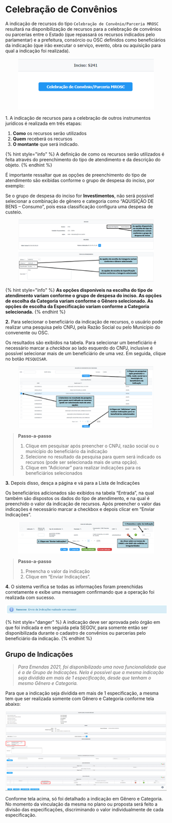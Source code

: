 # Celebração de Convênios

A indicação de recursos do tipo `Celebração de Convênio/Parceria MROSC` resultará na disponibilização de recursos para a celebração de convênios ou parcerias entre o Estado (que repassará os recursos indicados pelo parlamentar) e a prefeitura, consórcio ou OSC definidos como beneficiários da indicação (que irão executar o serviço, evento, obra ou aquisição para qual a indicação foi realizada).

<figure><img src="../../../.gitbook/assets/image (14).png" alt=""><figcaption></figcaption></figure>

1\. A indicação de recursos para a celebração de outros instrumentos jurídicos é realizada em três etapas:

1. **Como** os recursos serão utilizados
2. &#x20;**Quem** receberá os recursos
3. **O montante** que será indicado.

{% hint style="info" %}
A definição de como os recursos serão utilizados é feita através do preenchimento do tipo de atendimento e da descrição do objeto.
{% endhint %}

&#x20;É importante ressaltar que as opções de preenchimento do tipo de atendimento são exibidas conforme o grupo de despesa do inciso, por exemplo:

Se o grupo de despesa do inciso for **Investimentos**, não será possível selecionar a combinação de gênero e categoria como “AQUISIÇÃO DE BENS – Consumo”, pois essa classificação configura uma despesa de custeio.

<figure><img src="../../../.gitbook/assets/Celebração de Convênios - 1 (1).png" alt=""><figcaption></figcaption></figure>

{% hint style="info" %}
**As opções disponíveis na escolha do tipo de atendimento variam conforme o grupo de despesa do inciso. As opções de escolha da Categoria variam conforme o Gênero selecionado. As opções de escolha da Especificação variam conforme a Categoria selecionada.**
{% endhint %}

**2.** Para selecionar o beneficiário da indicação de recursos, o usuário pode realizar uma pesquisa pelo CNPJ, pela Razão Social ou pelo Município do convenente ou OSC.

Os resultados são exibidos na tabela. Para selecionar um beneficiário é necessário marcar a _checkbox_ ao lado esquerdo do CNPJ, inclusive é possível selecionar mais de um beneficiário de uma vez. Em seguida, clique no botão `PESQUISAR`.

<figure><img src="../../../.gitbook/assets/Celebração de Convênios - 2 (1).png" alt=""><figcaption></figcaption></figure>

> **Passo-a-passo**
>
> 1. Clique em pesquisar após preencher o CNPJ, razão social ou o município do beneficiário da indicação
> 2. Selecione no resultado da pesquisa para quem será indicado os recursos (pode ser selecionada mais de uma opção).
> 3. Clique em “Adicionar” para realizar indicações para os beneficiários selecionados

**3.** Depois disso, desça a página e vá para a Lista de Indicações

Os beneficiários adicionados são exibidos na tabela “Entrada”, na qual também são dispostos os dados do tipo de atendimento, e na qual é preenchido o valor da indicação de recursos. Após preencher o valor das indicações é necessário marcar a checkbox e depois clicar em “Enviar Indicações”.

<figure><img src="../../../.gitbook/assets/Celebração de Convênios - 3.png" alt=""><figcaption></figcaption></figure>

> **Passo-a-passo**
>
> 1. Preencha o valor da indicação
> 2. Clique em “Enviar Indicações”.

**4.** O sistema verifica se todas as informações foram preenchidas corretamente e exibe uma mensagem confirmando que a operação foi realizada com sucesso.

![](<../../../.gitbook/assets/14 (1).png>)

{% hint style="danger" %}
A indicação deve ser aprovada pelo órgão em que foi indicada e em seguida pela SEGOV, para somente então ser disponibilizada durante o cadastro de convênios ou parcerias pelo beneficiário da indicação.
{% endhint %}

## Grupo de Indicações

> _Para Emendas 2021, foi disponibilizado uma nova funcionalidade que é a de Grupo de Indicações. Nela é possível que a mesma indicação seja dividida em mais de 1 especificação, desde que tenham o mesmo Gênero e Categoria._

Para que a indicação seja dividida em mais de 1 especificação, a mesma tem que ser realizada somente com Gênero e Categoria conforme tela abaixo:

![](<../../../.gitbook/assets/image (440).png>)

Conforme tela acima, só foi detalhado a indicação em Gênero e Categoria. No momento da vinculação da mesma  no plano ou proposta será feito a divisão das especificações, discriminando o valor individualmente de cada especificação.
